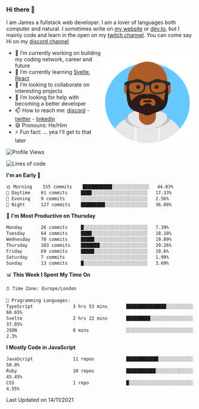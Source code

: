 ### Hi there 👋

I am James a fullstack web developer. I am a lover of languages both computer and natural. I sometimes write on [my website](https://jdhall.dev) or [dev.to](https://dev.to/zefur), but I mainly code and learn in the open on my [twitch channel](https://www.twitch.com/jozuhito). You can come say Hi on my [discord channel](https://discord.gg/sWEHvsBw)



<img align="right" height="250" width="250"  src="/assets/avataaars.png" />

  

- 🔭 I’m currently working on building my coding network, career and future
- 🌱 I’m currently learning [Svelte](https://svelte.dev), [React](https://reactjs.org)
- 👯 I’m looking to collaborate on interesting projects
- 🤔 I’m looking for help with becoming a better developer
- 📫 How to reach me: [discord](https://discord.gg/sWEHvsBw)
                      - [twitter](twitter.com/zefur)
                      - [linkedin](https://linkedin.com/in/j-d-hall)
- 😄 Pronouns: He/Him
- ⚡ Fun fact: ... yea I'll get to that later

 
<!-- BLOG-POST-LIST:START -->

<!-- BLOG-POST-LIST:END -->

<!--START_SECTION:waka-->
![Profile Views](http://img.shields.io/badge/Profile%20Views-1-blue)

![Lines of code](https://img.shields.io/badge/From%20Hello%20World%20I%27ve%20Written-100128%20lines%20of%20code-blue)

**I'm an Early 🐤** 

```text
🌞 Morning    155 commits    ███████████░░░░░░░░░░░░░░   44.03% 
🌆 Daytime    61 commits     ████░░░░░░░░░░░░░░░░░░░░░   17.33% 
🌃 Evening    9 commits      ░░░░░░░░░░░░░░░░░░░░░░░░░   2.56% 
🌙 Night      127 commits    █████████░░░░░░░░░░░░░░░░   36.08%

```
📅 **I'm Most Productive on Thursday** 

```text
Monday       26 commits     █░░░░░░░░░░░░░░░░░░░░░░░░   7.39% 
Tuesday      64 commits     ████░░░░░░░░░░░░░░░░░░░░░   18.18% 
Wednesday    70 commits     █████░░░░░░░░░░░░░░░░░░░░   19.89% 
Thursday     103 commits    ███████░░░░░░░░░░░░░░░░░░   29.26% 
Friday       69 commits     █████░░░░░░░░░░░░░░░░░░░░   19.6% 
Saturday     7 commits      ░░░░░░░░░░░░░░░░░░░░░░░░░   1.99% 
Sunday       13 commits     █░░░░░░░░░░░░░░░░░░░░░░░░   3.69%

```


📊 **This Week I Spent My Time On** 

```text
⌚︎ Time Zone: Europe/London

💬 Programming Languages: 
TypeScript               3 hrs 53 mins       ███████████████░░░░░░░░░░   60.65% 
Svelte                   2 hrs 22 mins       █████████░░░░░░░░░░░░░░░░   37.05% 
JSON                     8 mins              ░░░░░░░░░░░░░░░░░░░░░░░░░   2.3%

```

**I Mostly Code in JavaScript** 

```text
JavaScript               11 repos            ████████████░░░░░░░░░░░░░   50.0% 
Ruby                     10 repos            ███████████░░░░░░░░░░░░░░   45.45% 
CSS                      1 repo              █░░░░░░░░░░░░░░░░░░░░░░░░   4.55%

```



 Last Updated on 14/11/2021
<!--END_SECTION:waka-->

